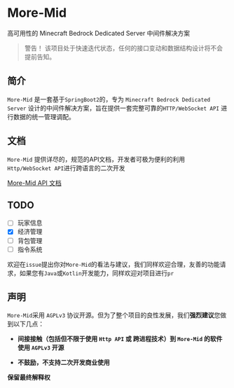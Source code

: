 # More-Mid
高可用性的 Minecraft Bedrock Dedicated Server 中间件解决方案

> 警告！ 该项目处于快速迭代状态，任何的接口变动和数据结构设计将不会提前告知。

## 简介

`More-Mid` 是一套基于`SpringBoot2`的，专为 `Minecraft Bedrock Dedicated Server` 设计的中间件解决方案，旨在提供一套完整可靠的`HTTP/WebSocket API` 进行数据的统一管理调配。

## 文档

`More-Mid` 提供详尽的，规范的API文档，开发者可极为便利的利用`Http/WebSocket API`进行跨语言的二次开发

[More-Mid API 文档](https://more-mid.dazecake.moe/Alpha/)

## TODO

- [ ] 玩家信息
- [x] 经济管理
- [ ] 背包管理
- [ ] 指令系统

欢迎在`issue`提出你对`More-Mid`的看法与建议，我们同样欢迎合理，友善的功能请求，如果您有`Java`或`Kotlin`开发能力，同样欢迎对项目进行`pr`

## 声明

 `More-Mid`采用 `AGPLv3` 协议开源。但为了整个项目的良性发展，我们**强烈建议**您做到以下几点：

- **间接接触（包括但不限于使用 `Http API` 或 跨进程技术）到 `More-Mid` 的软件使用 `AGPLv3` 开源**

- **不鼓励，不支持二次开发商业使用**

**保留最终解释权**
